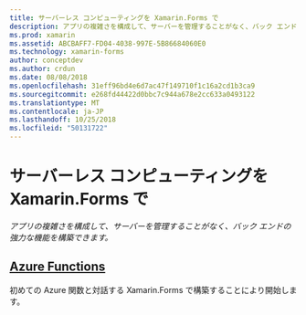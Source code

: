 ```yaml
---
title: サーバーレス コンピューティングを Xamarin.Forms で
description: アプリの複雑さを構成して、サーバーを管理することがなく、バック エンドの強力な機能を構築できます。
ms.prod: xamarin
ms.assetid: ABCBAFF7-FD04-4038-997E-5B86684060E0
ms.technology: xamarin-forms
author: conceptdev
ms.author: crdun
ms.date: 08/08/2018
ms.openlocfilehash: 31eff96bd4e6d7ac47f149710f1c16a2cd1b3ca9
ms.sourcegitcommit: e268fd44422d0bbc7c944a678e2cc633a0493122
ms.translationtype: MT
ms.contentlocale: ja-JP
ms.lasthandoff: 10/25/2018
ms.locfileid: "50131722"
---
```

# <a name="serverless-computing-with-xamarinforms"></a>サーバーレス コンピューティングを Xamarin.Forms で

_アプリの複雑さを構成して、サーバーを管理することがなく、バック エンドの強力な機能を構築できます。_

## <a name="azure-functionsazure-functionsmd"></a>[Azure Functions](azure-functions.md)

初めての Azure 関数と対話する Xamarin.Forms で構築することにより開始します。
